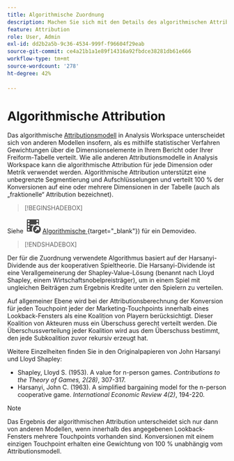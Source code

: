 ```yaml
---
title: Algorithmische Zuordnung
description: Machen Sie sich mit den Details des algorithmischen Attributionsmodells vertraut.
feature: Attribution
role: User, Admin
exl-id: dd2b2a5b-9c36-4534-999f-f96604f29eab
source-git-commit: ce4a21b1a1e89f14316a92fbdce38281db61e666
workflow-type: tm+mt
source-wordcount: '278'
ht-degree: 42%

---
```


# Algorithmische Attribution

Das algorithmische [Attributionsmodell](models.md) in Analysis Workspace unterscheidet sich von anderen Modellen insofern, als es mithilfe statistischer Verfahren Gewichtungen über die Dimensionselemente in Ihrem Bericht oder Ihrer Freiform-Tabelle verteilt. Wie alle anderen Attributionsmodelle in Analysis Workspace kann die algorithmische Attribution für jede Dimension oder Metrik verwendet werden. Algorithmische Attribution unterstützt eine unbegrenzte Segmentierung und Aufschlüsselungen und verteilt 100 % der Konversionen auf eine oder mehrere Dimensionen in der Tabelle (auch als „fraktionelle“ Attribution bezeichnet).


>[!BEGINSHADEBOX]

Siehe ![VideoCheckedOut](/help/assets/icons/VideoCheckedOut.svg) [Algorithmische ](https://video.tv.adobe.com/v/40047?quality=12&learn=on&captions=ger){target="_blank"}) für ein Demovideo.

>[!ENDSHADEBOX]


Der für die Zuordnung verwendete Algorithmus basiert auf der Harsanyi-Dividende aus der kooperativen Spieltheorie. Die Harsanyi-Dividende ist eine Verallgemeinerung der Shapley-Value-Lösung (benannt nach Lloyd Shapley, einem Wirtschaftsnobelpreisträger), um in einem Spiel mit ungleichen Beiträgen zum Ergebnis Kredite unter den Spielern zu verteilen.

Auf allgemeiner Ebene wird bei der Attributionsberechnung der Konversion für jeden Touchpoint jeder der Marketing-Touchpoints innerhalb eines Lookback-Fensters als eine Koalition von Playern berücksichtigt. Dieser Koalition von Akteuren muss ein Überschuss gerecht verteilt werden. Die Überschussverteilung jeder Koalition wird aus dem Überschuss bestimmt, den jede Subkoalition zuvor rekursiv erzeugt hat.

Weitere Einzelheiten finden Sie in den Originalpapieren von John Harsanyi und Lloyd Shapley:

* Shapley, Lloyd S. (1953). A value for n-person games. *Contributions to the Theory of Games, 2(28)*, 307-317.
* Harsanyi, John C. (1963). A simplified bargaining model for the n-person cooperative game. *International Economic Review 4(2)*, 194-220.

>[!NOTE]
>
>Das Ergebnis der algorithmischen Attribution unterscheidet sich nur dann von anderen Modellen, wenn innerhalb des angegebenen Lookback-Fensters mehrere Touchpoints vorhanden sind. Konversionen mit einem einzigen Touchpoint erhalten eine Gewichtung von 100 % unabhängig vom Attributionsmodell.
